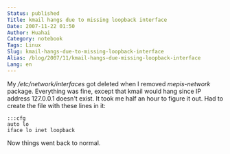 ```yaml
---
Status: published
Title: kmail hangs due to missing loopback interface
Date: 2007-11-22 01:50
Author: Huahai
Category: notebook
Tags: Linux
Slug: kmail-hangs-due-to-missing-loopback-interface
Alias: /blog/2007/11/kmail-hangs-due-missing-loopback-interface
Lang: en
---
```


My */etc/network/interfaces* got deleted when I removed *mepis-network* package. Everything was fine, except that kmail would hang since IP address 127.0.0.1 doesn't exist. It took me half an hour to figure it out. Had to create the file with these lines in it:

    :::cfg
    auto lo  
    iface lo inet loopback

Now things went back to normal.
